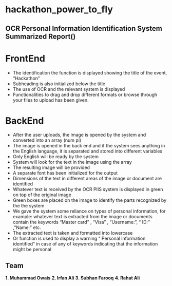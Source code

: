 # hackathon_power_to_fly
## **OCR Personal Information Identification System Summarized Report()**
# **FrontEnd**
-	The identification the function is displayed showing the title of the event, “Hackathon”
-	Subheading is also initialized below the title 
-	The use of OCR and the relevant system is displayed 
-	Functionalities to drag and drop different formats or browse through your files to upload has been given.
# **BackEnd**
- After the user uploads, the image is opened by the system and converted into an array (num pi)
- The image is opened in the back end and if the system sees anything in the English language, it is separated and stored into different variables
-	Only English will be ready by the system
-	System will look for the text in the image using the array
-	The resulting image will be provided
-	A separate font has been initialized for the output
-	Dimensions of the text in different areas of the image or document are identified
-	Whatever text is received by the OCR PIIS system is displayed in green on top of the original image
-	Green boxes are placed on the image to identify the parts recognized by the the system
-	We gave the system some reliance on types of personal information, for example: whatever text is extracted from the image or documents contain the keywords “Master card” , “Visa” , “Username:”, “ ID:” ,”Name:” etc.
-	The extracted text is taken and formatted into lowercase
-	Or function is used to display a warning “ Personal information identified” in case of any of keywords indicating that the information might be personal 
## **Team**

**1. Muhammad Owais** **2. Irfan Ali** **3. Subhan Farooq** **4. Rahat Ali**
